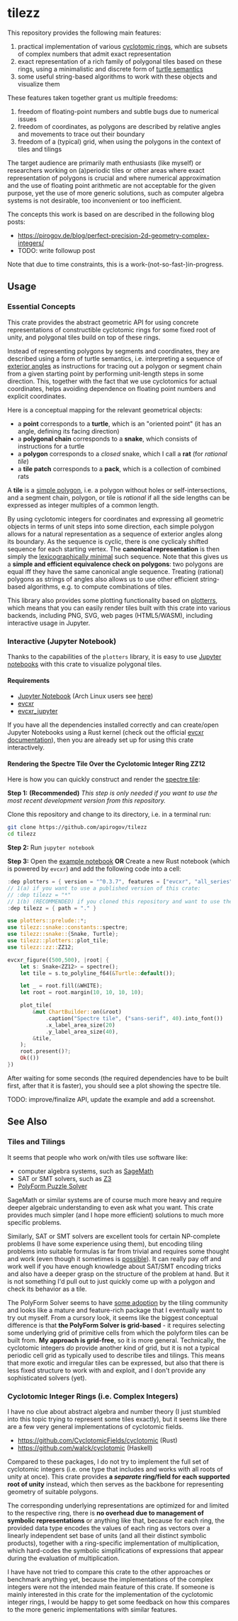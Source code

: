 # tilezz

This repository provides the following main features:

1. practical implementation of various [cyclotomic rings](https://en.wikipedia.org/wiki/Cyclotomic_field), which are subsets of complex numbers that admit exact representation
2. exact representation of a rich family of polygonal tiles based on these rings, using a minimalistic and discrete form of [turtle semantics](https://en.wikipedia.org/wiki/Turtle_graphics)
3. some useful string-based algorithms to work with these objects and visualize them

These features taken together grant us multiple freedoms:

1. freedom of floating-point numbers and subtle bugs due to numerical issues
2. freedom of coordinates, as polygons are described by relative angles and movements to trace out their boundary
3. freedom of a (typical) grid, when using the polygons in the context of tiles and tilings

The target audience are primarily math enthusiasts (like myself) or researchers
working on (a)periodic tiles or other areas where exact representation of
polygons is crucial and where numerical approximation and the use of floating
point arithmetic are not acceptable for the given purpose, yet the use of more
generic solutions, such as computer algebra systems is not desirable, too
inconvenient or too inefficient.

The concepts this work is based on are described in the following blog posts:

* https://pirogov.de/blog/perfect-precision-2d-geometry-complex-integers/
* TODO: write followup post

Note that due to time constraints, this is a work-(not-so-fast-)in-progress.

## Usage

### Essential Concepts

This crate provides the abstract geometric API for using concrete
representations of constructible cyclotomic rings for some fixed root of unity,
and polygonal tiles build on top of these rings.

Instead of representing polygons by segments and coordinates, they are described
using a form of turtle semantics, i.e. interpreting a sequence of [exterior
angles](https://en.wikipedia.org/wiki/Internal_and_external_angles) as
instructions for tracing out a polygon or segment chain from a given starting
point by performing unit-length steps in some direction. This, together with the
fact that we use cyclotomics for actual coordinates, helps avoiding dependence
on floating point numbers and explicit coordinates.

Here is a conceptual mapping for the relevant geometrical objects:

* a **point** corresponds to a **turtle**, which is an "oriented point" (it has an angle, defining its facing direction)
* a **polygonal chain** corresponds to a **snake**, which consists of instructions for a turtle
* a **polygon** corresponds to a *closed* snake, which I call a **rat** (for *rational tile*)
* a **tile patch** corresponds to a **pack**, which is a collection of combined rats

A **tile** is a [simple polygon](https://en.wikipedia.org/wiki/Simple_polygon),
i.e. a polygon without holes or self-intersections, and a segment chain, polygon, or tile
is *rational* if all the side lengths can be expressed as integer multiples of a
common length.

By using cyclotomic integers for coordinates and expressing all geometric
objects in terms of unit steps into some direction, each simple polygon allows
for a natural representation as a sequence of exterior angles along its boundary.
As the sequence is cyclic, there is one cyclicaly shifted sequence for each
starting vertex.
The **canonical representation** is then simply the [lexicographically
minimal](https://en.wikipedia.org/wiki/Lexicographically_minimal_string_rotation)
such sequence. Note that this gives us a **simple and efficient equivalence
check on polygons**: two polygons are equal iff they have the same canonical
angle sequence. Treating (rational) polygons as strings of angles also allows us
to use other efficient string-based algorithms, e.g. to compute combinations of
tiles.

This library also provides some plotting functionality based on
[plotterrs](https://github.com/plotters-rs/plotters), which means that you can
easily render tiles built with this crate into various backends, including PNG,
SVG, web pages (HTML5/WASM), including interactive usage in Jupyter.

### Interactive (Jupyter Notebook)

Thanks to the capabilities of the `plotters` library, it is easy to use
[Jupyter notebooks](https://jupyter.org/) with this crate to visualize polygonal tiles.

#### Requirements

* [Jupyter Notebook](https://jupyter.org/install#jupyter-notebook) (Arch Linux users see [here](https://wiki.archlinux.org/title/Jupyter))
* [evcxr](https://github.com/evcxr/evcxr)
* [evcxr_jupyter](https://github.com/evcxr/evcxr)

If you have all the dependencies installed correctly and can create/open Jupyter
Notebooks using a Rust kernel (check out the official
[evcxr documentation](https://plotters-rs.github.io/plotters-doc-data/evcxr-jupyter-integration.html)),
then you are already set up for using this crate interactively.

#### Rendering the Spectre Tile Over the Cyclotomic Integer Ring ZZ12

Here is how you can quickly construct and render the
[spectre tile](https://en.wikipedia.org/wiki/Einstein_problem):

**Step 1:** **(Recommended)** *This step is only needed if you want to use the most recent development version from this repository.*

Clone this repository and change to its directory, i.e. in a terminal run:

```bash
git clone https://github.com/apirogov/tilezz
cd tilezz
```

**Step 2:** Run `jupyter notebook`

**Step 3:** Open the [example notebook](./tilezz_example.ipynb) **OR**
    Create a new Rust notebook (which is powered by `evcxr`) and add the following code into a cell:

```rust
:dep plotters = { version = "^0.3.7", features = ["evcxr", "all_series"] }
// 1(a) if you want to use a published version of this crate:
// :dep tilezz = "*"
// 1(b) (RECOMMENDED) if you cloned this repository and want to use the current development version:
:dep tilezz = { path = "." }

use plotters::prelude::*;
use tilezz::snake::constants::spectre;
use tilezz::snake::{Snake, Turtle};
use tilezz::plotters::plot_tile;
use tilezz::zz::ZZ12;

evcxr_figure((500,500), |root| {
    let s: Snake<ZZ12> = spectre();
    let tile = s.to_polyline_f64(&Turtle::default());

    let _ = root.fill(&WHITE);
    let root = root.margin(10, 10, 10, 10);

    plot_tile(
        &mut ChartBuilder::on(&root)
            .caption("Spectre tile", ("sans-serif", 40).into_font())
            .x_label_area_size(20)
            .y_label_area_size(40),
        &tile,
    );
    root.present()?;
    Ok(())
})
```

After waiting for some seconds (the required dependencies have to be built
first, after that it is faster), you should see a plot showing the spectre tile.

TODO: improve/finalize API, update the example and add a screenshot.

## See Also

### Tiles and Tilings

It seems that people who work on/with tiles use software like:

* computer algebra systems, such as [SageMath](https://www.sagemath.org/)
* SAT or SMT solvers, such as [Z3](https://github.com/Z3Prover/z3)
* [PolyForm Puzzle Solver](https://www.jaapsch.net/puzzles/polysolver.htm)

SageMath or similar systems are of course much more heavy and require deeper
algebraic understanding to even ask what you want. This crate provides much
simpler (and I hope more efficient) solutions to much more specific problems.

Similarly, SAT or SMT solvers are excellent tools for certain NP-complete
problems (I have some experience using them), but encoding tiling problems into
suitable formulas is far from trivial and requires some thought and work (even
though it sometimes is [possible](https://www.hgreer.com/HatTile/)). It can
really pay off and work well if you have enough knowledge about SAT/SMT encoding
tricks and also have a deeper grasp on the structure of the problem at hand. But
it is not something I'd pull out to just quickly come up with a polygon and
check its behavior as a tile.

The PolyForm Solver seems to have
[some adoption](https://hedraweb.wordpress.com/2023/03/23/its-a-shape-jim-but-not-as-we-know-it/)
by the tiling community and looks like a mature and feature-rich package that I
eventually want to try out myself. From a cursory look, it seems like the
biggest conceptual difference is that **the PolyForm Solver is grid-based** - it
requires selecting some underlying grid of primitive cells from which the
polyform tiles can be built from. **My approach is grid-free**, so it is more
general. Technically, the cyclotomic integers *do* provide another kind of grid,
but it is not a typical periodic cell grid as typically used to describe tiles
and tilings.  This means that more exotic and irregular tiles can be expressed,
but also that there is less fixed structure to work with and exploit, and I
don't provide any sophisticated solvers (yet).

### Cyclotomic Integer Rings (i.e. Complex Integers)

I have no clue about abstract algebra and number theory (I just stumbled into
this topic trying to represent some tiles exactly), but it seems like there are
a few very general implementations of cyclotomic fields.

* https://github.com/CyclotomicFields/cyclotomic (Rust)
* https://github.com/walck/cyclotomic (Haskell)

Compared to these packages, I do not try to implement the full set of cyclotomic
integers (i.e. one type that includes and works with all roots of unity at
once). This crate provides **a *separate* ring/field for each supported root of
unity** instead, which then serves as the backbone for representing geometry of
suitable polygons.

The corresponding underlying representations are optimized for and limited to
the respective ring, there is **no overhead due to management of symbolic
representations** or anything like that, because for each ring, the provided
data type encodes the values of each ring as vectors over a linearly independent
set base of units (and all their distinct symbolic products), together with a
ring-specific implementation of multiplication, which hard-codes the symbolic
simplifications of expressions that appear during the evaluation of
multiplication.

I have have not tried to compare this crate to the other approaches or benchmark
anything yet, because the implementations of the complex integers were not the
intended main feature of this crate. If someone is mainly interested in this
crate for the implementation of the cyclotomic integer rings, I would be happy
to get some feedback on how this compares to the more generic implementations
with similar features.

